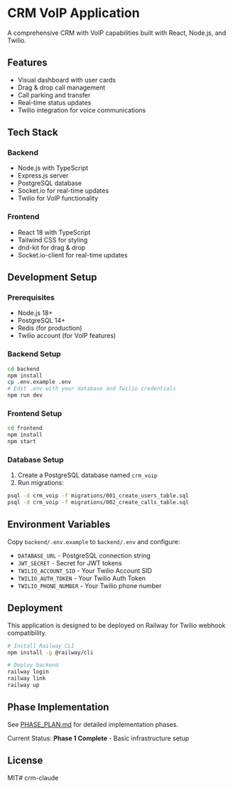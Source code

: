 # CRM VoIP Application

A comprehensive CRM with VoIP capabilities built with React, Node.js, and Twilio.

## Features
- Visual dashboard with user cards
- Drag & drop call management
- Call parking and transfer
- Real-time status updates
- Twilio integration for voice communications

## Tech Stack

### Backend
- Node.js with TypeScript
- Express.js server
- PostgreSQL database
- Socket.io for real-time updates
- Twilio for VoIP functionality

### Frontend
- React 18 with TypeScript
- Tailwind CSS for styling
- dnd-kit for drag & drop
- Socket.io-client for real-time updates

## Development Setup

### Prerequisites
- Node.js 18+
- PostgreSQL 14+
- Redis (for production)
- Twilio account (for VoIP features)

### Backend Setup
```bash
cd backend
npm install
cp .env.example .env
# Edit .env with your database and Twilio credentials
npm run dev
```

### Frontend Setup
```bash
cd frontend
npm install
npm start
```

### Database Setup
1. Create a PostgreSQL database named `crm_voip`
2. Run migrations:
```bash
psql -d crm_voip -f migrations/001_create_users_table.sql
psql -d crm_voip -f migrations/002_create_calls_table.sql
```

## Environment Variables

Copy `backend/.env.example` to `backend/.env` and configure:

- `DATABASE_URL` - PostgreSQL connection string
- `JWT_SECRET` - Secret for JWT tokens
- `TWILIO_ACCOUNT_SID` - Your Twilio Account SID
- `TWILIO_AUTH_TOKEN` - Your Twilio Auth Token
- `TWILIO_PHONE_NUMBER` - Your Twilio phone number

## Deployment

This application is designed to be deployed on Railway for Twilio webhook compatibility.

```bash
# Install Railway CLI
npm install -g @railway/cli

# Deploy backend
railway login
railway link
railway up
```

## Phase Implementation

See [PHASE_PLAN.md](./PHASE_PLAN.md) for detailed implementation phases.

Current Status: **Phase 1 Complete** - Basic infrastructure setup

## License

MIT# crm-claude
